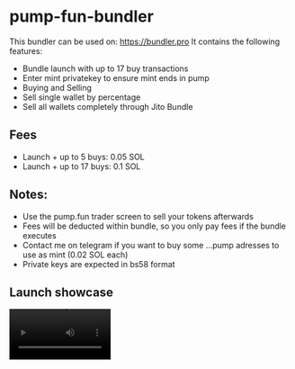 # pump-fun-bundler

This bundler can be used on: https://bundler.pro It contains the following features:

- Bundle launch with up to 17 buy transactions
- Enter mint privatekey to ensure mint ends in pump
- Buying and Selling
- Sell single wallet by percentage
- Sell all wallets completely through Jito Bundle

## Fees

- Launch + up to 5 buys: 0.05 SOL
- Launch + up to 17 buys: 0.1 SOL

## Notes:
- Use the pump.fun trader screen to sell your tokens afterwards
- Fees will be deducted within bundle, so you only pay fees if the bundle executes
- Contact me on telegram if you want to buy some ...pump adresses to use as mint (0.02 SOL each)
- Private keys are expected in bs58 format

## Launch showcase
<video src='https://youtu.be/X8KCxpCSMxY?si=lmhdgskoNKqmUCRN' width=180/>

If you're interested in buying the code for this bundler or have other questions/requests, contact me at https://t.me/infinitysup
